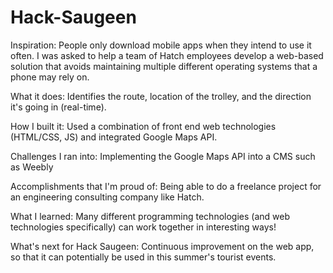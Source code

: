 # Hack-Saugeen
Inspiration:
People only download mobile apps when they intend to use it often. I was asked to help a team of Hatch employees develop a web-based solution that avoids maintaining multiple different operating systems that a phone may rely on.

What it does:
Identifies the route, location of the trolley, and the direction it's going in (real-time).

How I built it:
Used a combination of front end web technologies (HTML/CSS, JS) and integrated Google Maps API.

Challenges I ran into:
Implementing the Google Maps API into a CMS such as Weebly

Accomplishments that I'm proud of:
Being able to do a freelance project for an engineering consulting company like Hatch.

What I learned:
Many different programming technologies (and web technologies specifically) can work together in interesting ways!

What's next for Hack Saugeen:
Continuous improvement on the web app, so that it can potentially be used in this summer's tourist events.
